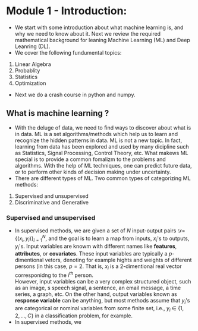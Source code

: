 # Module 1 - Introduction:

* We start with some introduction about what machine learning is, and why we need to know about it. Next we review the required mathematical background for leaning Machine Learning (ML) and Deep Leanring (DL).
* We cover the following fundumental topics:
1. Linear Algebra
2. Probablity
3. Statistics
4. Optimization
   
* Next we do a crash course in python and numpy.
## What is machine learning ?
* With the deluge of data, we need to find ways to discover about what is in data. ML is a set algorithms/methods which help us to learn and recognize the hidden patterns in data. ML is not a new topic. In fact, learning from data has been explored and used by many dicipline such as Statistics, Signal Processing, Control Theory, etc. What makews ML special is to provide a common fomalizm to the problems and algorithms. With the help of ML techniques, one can predict future data, or to perform other kinds of decision making under uncertainty.
* There are different types of ML. Two common types of categorizing ML methods:
1. Supervised and unsupervised
2. Discriminative and Generative
### Supervised and unsupervised
* In supervised methods, we are given a set of $N$ input-output pairs $\mathcal{D}=$ $`\{(x_i, y_i)\}`$$_{i=1}^N$, and the goal is to learn a map from inputs, $x_i$'s to outputs, $y_i$'s. Input variables are knowm with different names like **features**, **attributes**, or **covariates**. These input variables are typically a $p$-dimentional vetors, denoting for example hights and weights of different persons (in this case, $p=2$. That is, $x_i$ is a 2-dimentional real vector corresponidng to the $i^{th}$ person.   
However, input variables can be a very complex structured object, such as an image, s speech signal, a sentence, an email message, a time series, a graph, etc. On the other hand, output variables known as **response variable** can be anything, but most methods assume that $y_i$'s are categorical or nominal variables from some finite set, i.e., $y_i$ $\in$ $`\{1,2,\dots,C\}`$ in a classification problem, for example.
* In supervised methods, we
